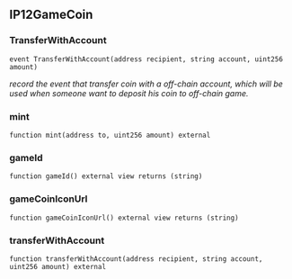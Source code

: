 ## IP12GameCoin

### TransferWithAccount

```solidity
event TransferWithAccount(address recipient, string account, uint256 amount)
```

_record the event that transfer coin with a off-chain account, which will be used when someone want to deposit his coin to off-chain game._

### mint

```solidity
function mint(address to, uint256 amount) external
```

### gameId

```solidity
function gameId() external view returns (string)
```

### gameCoinIconUrl

```solidity
function gameCoinIconUrl() external view returns (string)
```

### transferWithAccount

```solidity
function transferWithAccount(address recipient, string account, uint256 amount) external
```
